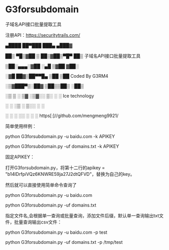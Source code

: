 # G3forsubdomain

子域名API接口批量提取工具

注册API：https://securitytrails.com/


  ▄████  ██▀███   ███▄ ▄███▓
  
 ██▒ ▀█▒▓██ ▒ ██▒▓██▒▀█▀ ██▒    子域名API接口批量提取工具
 
▒██░▄▄▄░▓██ ░▄█ ▒▓██    ▓██░    

░▓█  ██▓▒██▀▀█▄  ▒██    ▒██     Coded By G3RM4

░▒▓███▀▒░██▓ ▒██▒▒██▒   ░██▒    

 ░▒   ▒ ░ ▒▓ ░▒▓░░ ▒░   ░  ░    Ice technology
 
  ░   ░   ░▒ ░ ▒░░  ░      ░
  
░ ░   ░   ░░   ░ ░      ░       https[:]//github.com/mengmeng9921/                      


简单使用样例：

python G3forsubdomain.py -u   baidu.com     -k APIKEY

python G3forsubdomain.py -uf  domains.txt   -k APIKEY


固定APIKEY：

打开G3forsubdomain.py，将第十二行的apikey = "b14lDrfpiVQz6KNWRE59ja27J2dtQFVD"，替换为自己的key。

然后就可以直接使用简单命令查询了

python G3forsubdomain.py -u   baidu.com

python G3forsubdomain.py -uf  domains.txt



指定文件名,会根据单一查询或批量查询，添加文件后缀，默认单一查询输出txt文件，批量查询输出csv文件：

python G3forsubdomain.py -u   baidu.com     -p test

python G3forsubdomain.py -uf  domains.txt   -p /tmp/test

